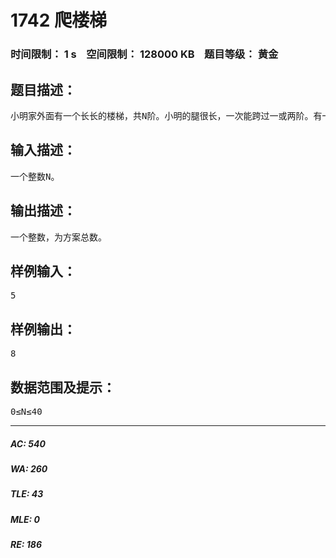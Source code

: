 # 1742 爬楼梯   
### 时间限制： 1 s&nbsp;&nbsp;&nbsp;&nbsp;空间限制： 128000 KB&nbsp;&nbsp;&nbsp;&nbsp;题目等级： 黄金  
## 题目描述：  

<pre>
小明家外面有一个长长的楼梯，共N阶。小明的腿很长，一次能跨过一或两阶。有一天，他突发奇想，想求出从最低阶到最高阶共有几种爬楼梯的方案。你帮帮他吧！
</pre>
  
  
## 输入描述：  

<pre>
一个整数N。
</pre>
  
  
## 输出描述：  

<pre>
一个整数，为方案总数。
</pre>
  
  
## 样例输入：  

<pre>
5
</pre>
  
  
## 样例输出：  

<pre>
8
</pre>
  
  
## 数据范围及提示：  

<pre>
0≤N≤40
</pre>
  
  
***  

##### AC: 540  
##### WA: 260  
##### TLE: 43  
##### MLE: 0  
##### RE: 186  
